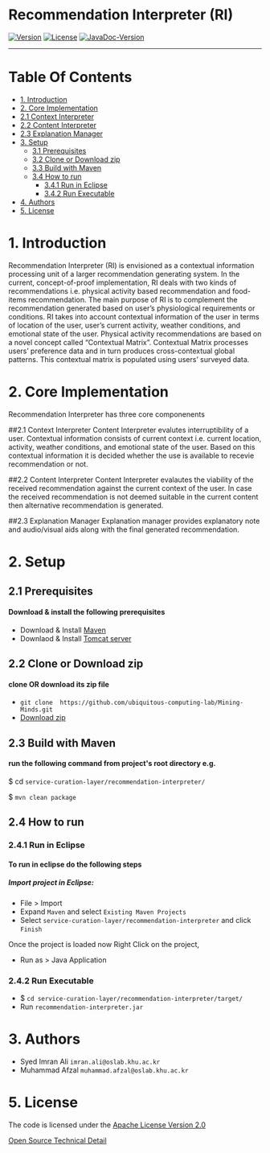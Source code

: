 # Recommendation Interpreter (RI)
[![Version](https://img.shields.io/badge/RI-version%202.5-green.svg)](http://www.miningminds.re.kr/english/)
[![License](https://img.shields.io/badge/Apache%20License%20-Version%202.0-yellowgreen.svg)](https://www.apache.org/licenses/LICENSE-2.0)
[![JavaDoc-Version](https://img.shields.io/badge/JavaDoc-Version%202.5-green.svg)](https://ubiquitous-computing-lab.github.io/Mining-Minds/doc/scl-doc/ri/doc/index.html)

--------------------------

# Table Of Contents
- [1. Introduction](#1-introduction)
- [2. Core Implementation](#2-core-implementation)
 - [2.1 Context Interpreter](#2.1-context-interpreter)
  - [2.2 Content Interpreter](#2.2-content-interpreter)
  - [2.3 Explanation Manager](#3.3-explanation-manager)
- [3. Setup](#3-setup)
  - [3.1 Prerequisites](#3.1-prerequisites)
  - [3.2 Clone or Download zip](#3.2-clone-or-download-zip)
  - [3.3 Build with Maven](#3.3-build-with-maven)
  - [3.4 How to run](#3.4-how-to-run)
    - [3.4.1 Run in Eclipse](#3.4.1-run-in-eclipse)
    - [3.4.2 Run Executable](#3.4.2-run-executable)
- [4. Authors](#4-author)
- [5. License](#5-license)
  
# 1. Introduction

Recommendation Interpreter (RI) is envisioned as a contextual information processing unit of a larger recommendation generating system. In the current, concept-of-proof implementation, RI deals with two kinds of recommendations i.e. physical activity based recommendation and food-items recommendation. The main purpose of RI is to complement the recommendation generated based on user’s physiological requirements or conditions. RI takes into account contextual information of the user in terms of location of the user, user’s current activity, weather conditions, and emotional state of the user. Physical activity recommendations are based on a novel concept called “Contextual Matrix”. Contextual Matrix processes users’ preference data and in turn produces cross-contextual global patterns. This contextual matrix is populated using users’ surveyed data.

# 2. Core Implementation

Recommendation Interpreter has three core componenents

##2.1 Context Interpreter
Content Interpreter evalutes interruptibility of a user. Contextual information consists of current context i.e. current location, activity, weather conditions, and emotional state of the user. Based on this contextual information it is decided whether the use is available to recevie recommendation or not.

##2.2 Content Interpreter
Content Interpreter evalautes the viability of the received recommendation against the current context of the user. In case the received recommendation is not deemed suitable in the current content then alternative recommendation is generated.

##2.3 Explanation Manager
Explanation manager provides explanatory note and audio/visual aids along with the final generated recommendation.

# 2. Setup
## 2.1 Prerequisites
#### Download & install the following prerequisites
- Download & Install [Maven](https://www.apache.org/dyn/closer.cgi)
- Downlaod & Install [Tomcat server](http://tomcat.apache.org/)

## 2.2 Clone or Download zip
#### clone OR download its zip file
* `git clone  https://github.com/ubiquitous-computing-lab/Mining-Minds.git`
* [Download zip](https://github.com/ubiquitous-computing-lab/Mining-Minds/archive/master.zip)

## 2.3 Build with Maven
#### run the following command from project's root directory e.g.
$ cd `service-curation-layer/recommendation-interpreter/`

$ `mvn clean package`

## 2.4 How to run
### 2.4.1 Run in Eclipse
#### To run in eclipse do the following steps
##### Import project in Eclipse:
* File > Import 
* Expand `Maven` and select `Existing Maven Projects` 
* Select `service-curation-layer/recommendation-interpreter` and click `Finish`

Once the project is loaded now Right Click on the project, 
* Run as > Java Application

### 2.4.2 Run Executable
* $ `cd service-curation-layer/recommendation-interpreter/target/` 
* Run `recommendation-interpreter.jar`

# 3. Authors
- Syed Imran Ali  `imran.ali@oslab.khu.ac.kr`
- Muhammad Afzal `muhammad.afzal@oslab.khu.ac.kr`

# 5. License
The code is licensed under the [Apache License Version 2.0](http://www.apache.org/licenses/LICENSE-2.0)

[Open Source Technical Detail](http://www.miningminds.re.kr/wp-content/uploads/2017/01/Recommendation-Interpreter-_OpenSource-Presentation-_20170112.pdf)
